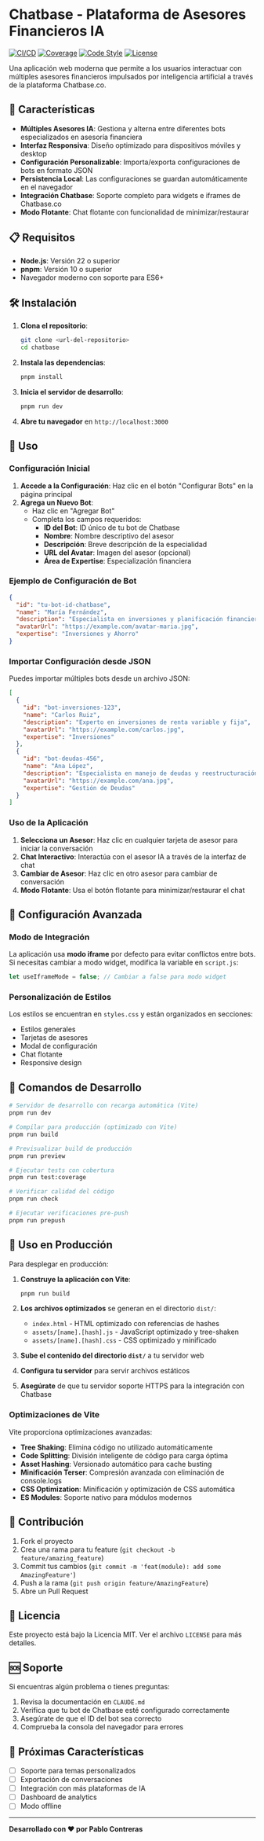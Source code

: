 # Chatbase - Plataforma de Asesores Financieros IA

[![CI/CD](https://github.com/bypabloc/chatbase-multiple-instances/actions/workflows/verify-pr.yml/badge.svg)](https://github.com/bypabloc/chatbase-multiple-instances/actions/workflows/verify-pr.yml)
[![Coverage](https://img.shields.io/badge/coverage-93%25-brightgreen.svg)](./coverage/index.html)
[![Code Style](https://img.shields.io/badge/code_style-biome-blue.svg)](https://biomejs.dev)
[![License](https://img.shields.io/badge/license-MIT-green.svg)](LICENSE)

Una aplicación web moderna que permite a los usuarios interactuar con múltiples asesores financieros impulsados por inteligencia artificial a través de la plataforma Chatbase.co.

## 🚀 Características

- **Múltiples Asesores IA**: Gestiona y alterna entre diferentes bots especializados en asesoría financiera
- **Interfaz Responsiva**: Diseño optimizado para dispositivos móviles y desktop
- **Configuración Personalizable**: Importa/exporta configuraciones de bots en formato JSON
- **Persistencia Local**: Las configuraciones se guardan automáticamente en el navegador
- **Integración Chatbase**: Soporte completo para widgets e iframes de Chatbase.co
- **Modo Flotante**: Chat flotante con funcionalidad de minimizar/restaurar

## 📋 Requisitos

- **Node.js**: Versión 22 o superior
- **pnpm**: Versión 10 o superior
- Navegador moderno con soporte para ES6+

## 🛠️ Instalación

1. **Clona el repositorio**:
   ```bash
   git clone <url-del-repositorio>
   cd chatbase
   ```

2. **Instala las dependencias**:
   ```bash
   pnpm install
   ```

3. **Inicia el servidor de desarrollo**:
   ```bash
   pnpm run dev
   ```

4. **Abre tu navegador** en `http://localhost:3000`

## 📖 Uso

### Configuración Inicial

1. **Accede a la Configuración**: Haz clic en el botón "Configurar Bots" en la página principal
2. **Agrega un Nuevo Bot**: 
   - Haz clic en "Agregar Bot"
   - Completa los campos requeridos:
     - **ID del Bot**: ID único de tu bot de Chatbase
     - **Nombre**: Nombre descriptivo del asesor
     - **Descripción**: Breve descripción de la especialidad
     - **URL del Avatar**: Imagen del asesor (opcional)
     - **Área de Expertise**: Especialización financiera

### Ejemplo de Configuración de Bot

```json
{
  "id": "tu-bot-id-chatbase",
  "name": "María Fernández",
  "description": "Especialista en inversiones y planificación financiera personal",
  "avatarUrl": "https://example.com/avatar-maria.jpg",
  "expertise": "Inversiones y Ahorro"
}
```

### Importar Configuración desde JSON

Puedes importar múltiples bots desde un archivo JSON:

```json
[
  {
    "id": "bot-inversiones-123",
    "name": "Carlos Ruiz",
    "description": "Experto en inversiones de renta variable y fija",
    "avatarUrl": "https://example.com/carlos.jpg",
    "expertise": "Inversiones"
  },
  {
    "id": "bot-deudas-456",
    "name": "Ana López",
    "description": "Especialista en manejo de deudas y reestructuración financiera",
    "avatarUrl": "https://example.com/ana.jpg",
    "expertise": "Gestión de Deudas"
  }
]
```

### Uso de la Aplicación

1. **Selecciona un Asesor**: Haz clic en cualquier tarjeta de asesor para iniciar la conversación
2. **Chat Interactivo**: Interactúa con el asesor IA a través de la interfaz de chat
3. **Cambiar de Asesor**: Haz clic en otro asesor para cambiar de conversación
4. **Modo Flotante**: Usa el botón flotante para minimizar/restaurar el chat

## 🔧 Configuración Avanzada

### Modo de Integración

La aplicación usa **modo iframe** por defecto para evitar conflictos entre bots. Si necesitas cambiar a modo widget, modifica la variable en `script.js`:

```javascript
let useIframeMode = false; // Cambiar a false para modo widget
```

### Personalización de Estilos

Los estilos se encuentran en `styles.css` y están organizados en secciones:
- Estilos generales
- Tarjetas de asesores
- Modal de configuración
- Chat flotante
- Responsive design

## 🧪 Comandos de Desarrollo

```bash
# Servidor de desarrollo con recarga automática (Vite)
pnpm run dev

# Compilar para producción (optimizado con Vite)
pnpm run build

# Previsualizar build de producción
pnpm run preview

# Ejecutar tests con cobertura
pnpm run test:coverage

# Verificar calidad del código
pnpm run check

# Ejecutar verificaciones pre-push
pnpm run prepush
```

## 📱 Uso en Producción

Para desplegar en producción:

1. **Construye la aplicación con Vite**:
   ```bash
   pnpm run build
   ```

2. **Los archivos optimizados** se generan en el directorio `dist/`:
   - `index.html` - HTML optimizado con referencias de hashes
   - `assets/[name].[hash].js` - JavaScript optimizado y tree-shaken
   - `assets/[name].[hash].css` - CSS optimizado y minificado

3. **Sube el contenido del directorio `dist/`** a tu servidor web

4. **Configura tu servidor** para servir archivos estáticos

5. **Asegúrate** de que tu servidor soporte HTTPS para la integración con Chatbase

### Optimizaciones de Vite

Vite proporciona optimizaciones avanzadas:
- **Tree Shaking**: Elimina código no utilizado automáticamente
- **Code Splitting**: División inteligente de código para carga óptima
- **Asset Hashing**: Versionado automático para cache busting
- **Minificación Terser**: Compresión avanzada con eliminación de console.logs
- **CSS Optimization**: Minificación y optimización de CSS automática
- **ES Modules**: Soporte nativo para módulos modernos

## 🤝 Contribución

1. Fork el proyecto
2. Crea una rama para tu feature (`git checkout -b feature/amazing_feature`)
3. Commit tus cambios (`git commit -m 'feat(module): add some AmazingFeature'`)
4. Push a la rama (`git push origin feature/AmazingFeature`)
5. Abre un Pull Request

## 📄 Licencia

Este proyecto está bajo la Licencia MIT. Ver el archivo `LICENSE` para más detalles.

## 🆘 Soporte

Si encuentras algún problema o tienes preguntas:

1. Revisa la documentación en `CLAUDE.md`
2. Verifica que tu bot de Chatbase esté configurado correctamente
3. Asegúrate de que el ID del bot sea correcto
4. Comprueba la consola del navegador para errores

## 🎯 Próximas Características

- [ ] Soporte para temas personalizados
- [ ] Exportación de conversaciones
- [ ] Integración con más plataformas de IA
- [ ] Dashboard de analytics
- [ ] Modo offline

---

**Desarrollado con ❤️ por Pablo Contreras**
